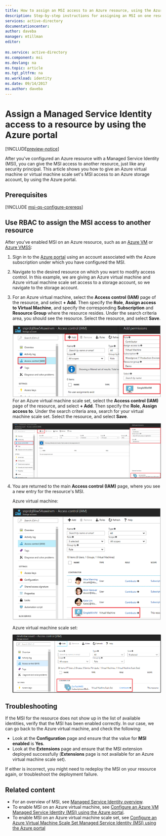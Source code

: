 ```yaml
---
title: How to assign an MSI access to an Azure resource, using the Azure portal
description: Step-by-step instructions for assigning an MSI on one resource access to another resource, by using the Azure portal.
services: active-directory
documentationcenter: 
author: daveba
manager: mtillman
editor: 

ms.service: active-directory
ms.component: msi
ms.devlang: na
ms.topic: article
ms.tgt_pltfrm: na
ms.workload: identity
ms.date: 09/14/2017
ms.author: daveba
---
```


# Assign a Managed Service Identity access to a resource by using the Azure portal

[!INCLUDE[preview-notice](../../../includes/active-directory-msi-preview-notice.md)]

After you've configured an Azure resource with a Managed Service Identity (MSI), you can give the MSI access to another resource, just like any security principal. This article shows you how to give an Azure virtual machine or virtual machine scale set's MSI access to an Azure storage account, by using the Azure portal.

## Prerequisites

[!INCLUDE [msi-qs-configure-prereqs](../../../includes/active-directory-msi-qs-configure-prereqs.md)]

## Use RBAC to assign the MSI access to another resource

After you've enabled MSI on an Azure resource, such as an [Azure VM](qs-configure-portal-windows-vm.md) or [Azure VMSS](qs-configure-portal-windows-vmss.md):

1. Sign in to the [Azure portal](https://portal.azure.com) using an account associated with the Azure subscription under which you have configured the MSI.

2. Navigate to the desired resource on which you want to modify access control. In this example, we are giving an Azure virtual machine and Azure virtual machine scale set access to a storage account, so we navigate to the storage account.

3. For an Azure virtual machine, select the **Access control (IAM)** page of the resource, and select **+ Add**. Then specify the **Role**, **Assign access to Virtual Machine**, and specify the corresponding **Subscription** and **Resource Group** where the resource resides. Under the search criteria area, you should see the resource. Select the resource, and select **Save**. 

   ![Access control (IAM) screenshot](../managed-service-identity/media/msi-howto-assign-access-portal/assign-access-control-iam-blade-before.png)  
   For an Azure virtual machine scale set, select the **Access control (IAM)** page of the resource, and select **+ Add**. Then specify the **Role**, **Assign access to**. Under the search criteria area, search for  your virtual machine scale set. Select the resource, and select **Save**.
   
   ![Access control (IAM) screenshot](../managed-service-identity/media/msi-howto-assign-access-vmss-portal/assign-access-control-vmss-iam-blade-before.png)  

4. You are returned to the main **Access control (IAM)** page, where you see a new entry for the resource's MSI.

    Azure virtual machine:

   ![Access control (IAM) screenshot](../managed-service-identity/media/msi-howto-assign-access-portal/assign-access-control-iam-blade-after.png)

    Azure virtual machine scale set:

    ![Access control (IAM) screenshot](../managed-service-identity/media/msi-howto-assign-access-vmss-portal/assign-access-control-vmss-iam-blade-after.png)

## Troubleshooting

If the MSI for the resource does not show up in the list of available identities, verify that the MSI has been enabled correctly. In our case, we can go back to the Azure virtual machine, and check the following:

- Look at the **Configuration** page and ensure that the value for **MSI enabled** is **Yes**.
- Look at the **Extensions** page and ensure that the MSI extension deployed successfully (**Extensions** page is not available for an Azure virtual machine scale set).

If either is incorrect, you might need to redeploy the MSI on your resource again, or troubleshoot the deployment failure.

## Related content

- For an overview of MSI, see [Managed Service Identity overview](overview.md).
- To enable MSI on an Azure virtual machine, see [Configure an Azure VM Managed Service Identity (MSI) using the Azure portal](qs-configure-portal-windows-vm.md).
- To enable MSI on an Azure virtual machine scale set, see [Configure an Azure Virtual Machine Scale Set Managed Service Identity (MSI) using the Azure portal](qs-configure-portal-windows-vmss.md)


